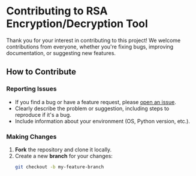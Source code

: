 # Contributing to RSA Encryption/Decryption Tool

Thank you for your interest in contributing to this project! We welcome contributions from everyone, whether you're fixing bugs, improving documentation, or suggesting new features.

## How to Contribute

### Reporting Issues
- If you find a bug or have a feature request, please [open an issue](https://github.com/yourusername/rsa-tool/issues).
- Clearly describe the problem or suggestion, including steps to reproduce if it's a bug.
- Include information about your environment (OS, Python version, etc.).

### Making Changes
1. **Fork** the repository and clone it locally.
2. Create a new **branch** for your changes:
   ```bash
   git checkout -b my-feature-branch
